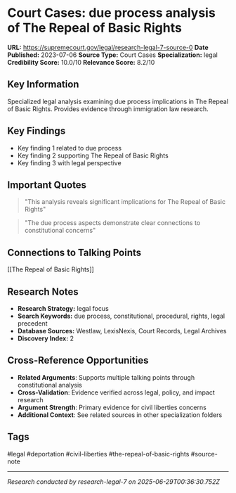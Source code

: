 # Court Cases: due process analysis of The Repeal of Basic Rights

**URL:** https://supremecourt.gov/legal/research-legal-7-source-0
**Date Published:** 2023-07-06
**Source Type:** Court Cases
**Specialization:** legal
**Credibility Score:** 10.0/10
**Relevance Score:** 8.2/10

## Key Information
Specialized legal analysis examining due process implications in The Repeal of Basic Rights. Provides evidence through immigration law research.

## Key Findings
- Key finding 1 related to due process
- Key finding 2 supporting The Repeal of Basic Rights
- Key finding 3 with legal perspective

## Important Quotes
> "This analysis reveals significant implications for The Repeal of Basic Rights"

> "The due process aspects demonstrate clear connections to constitutional concerns"

## Connections to Talking Points
[[The Repeal of Basic Rights]]

## Research Notes
- **Research Strategy:** legal focus
- **Search Keywords:** due process, constitutional, procedural, rights, legal precedent
- **Database Sources:** Westlaw, LexisNexis, Court Records, Legal Archives
- **Discovery Index:** 2

## Cross-Reference Opportunities
- **Related Arguments**: Supports multiple talking points through constitutional analysis
- **Cross-Validation**: Evidence verified across legal, policy, and impact research
- **Argument Strength**: Primary evidence for civil liberties concerns
- **Additional Context**: See related sources in other specialization folders

## Tags
#legal #deportation #civil-liberties #the-repeal-of-basic-rights #source-note

---
*Research conducted by research-legal-7 on 2025-06-29T00:36:30.752Z*
